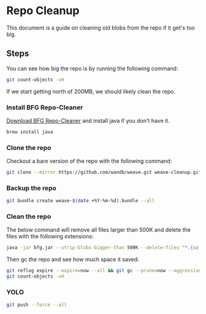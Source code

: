 # Repo Cleanup

This document is a guide on cleaning old blobs from the repo if it get's too big.

## Steps

You can see how big the repo is by running the following command:

```bash
git count-objects -vH
```

If we start getting north of 200MB, we should likely clean the repo.

### Install BFG Repo-Cleaner

[Download BFG Repo-Cleaner](https://rtyley.github.io/bfg-repo-cleaner/) and install java if you don't have it.

```bash
brew install java
```

### Clone the repo

Checkout a bare version of the repo with the following command:

```bash
git clone --mirror https://github.com/wandb/weave.git weave-cleanup.git
```

### Backup the repo

```bash
git bundle create weave-$(date +%Y-%m-%d).bundle --all
```

### Clean the repo

The below command will remove all files larger than 500K and delete the files with the following extensions:

```bash
java -jar bfg.jar --strip-blobs-bigger-than 500K --delete-files "*.{so,pdb,pyx,whl,dat,dylib}" weave-cleanup.git
```

Then gc the repo and see how much space it saved:

```bash
git reflog expire --expire=now --all && git gc --prune=now --aggressive
git count-objects -vH
```

### YOLO

```bash
git push --force --all
```
